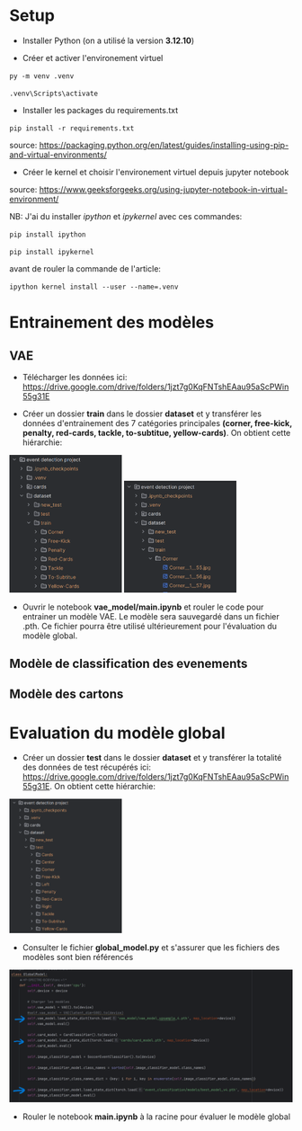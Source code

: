 # Setup

- Installer Python (on a utilisé la version **3.12.10**)

- Créer et activer l'environement virtuel

`py -m venv .venv`

`.venv\Scripts\activate`

- Installer les packages du requirements.txt

`pip install -r requirements.txt`

source: https://packaging.python.org/en/latest/guides/installing-using-pip-and-virtual-environments/

- Créer le kernel et choisir l'environement virtuel depuis jupyter notebook

source: https://www.geeksforgeeks.org/using-jupyter-notebook-in-virtual-environment/

NB: J'ai du installer _ipython_ et _ipykernel_ avec ces commandes:

`pip install ipython`

`pip install ipykernel`

avant de rouler la commande de l'article:

`ipython kernel install --user --name=.venv`

# Entrainement des modèles

## VAE

- Télécharger les données ici: https://drive.google.com/drive/folders/1jzt7g0KqFNTshEAau95aScPWin55g31E

- Créer un dossier **train** dans le dossier **dataset** et y transférer les données d'entrainement des 7 catégories principales **(corner, free-kick, penalty, red-cards, tackle, to-subtitue, yellow-cards)**. On obtient cette hiérarchie:

<img src="images/folder_tree.png" alt="img" width="200"/>

<img src="images/folder_tree_2.png" alt="img" width="200"/>

- Ouvrir le notebook **vae_model/main.ipynb** et rouler le code pour entrainer un modèle VAE. Le modèle sera sauvegardé dans un fichier .pth. Ce fichier pourra être utilisé
ultérieurement pour l'évaluation du modèle global.

## Modèle de classification des evenements

## Modèle des cartons

# Evaluation du modèle global

- Créer un dossier **test** dans le dossier **dataset** et y transférer la totalité des données de test récupérés ici: https://drive.google.com/drive/folders/1jzt7g0KqFNTshEAau95aScPWin55g31E. On obtient cette hiérarchie:

<img src="images/test_folder_tree.png" alt="img" width="200"/>

- Consulter le fichier **global_model.py** et s'assurer que les fichiers des modèles sont bien référencés

<img src="images/global_model_code.png" alt="img" width="600"/>

- Rouler le notebook **main.ipynb** à la racine pour évaluer le modèle global